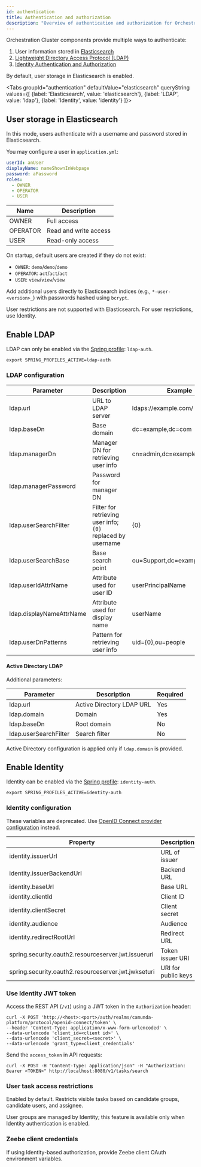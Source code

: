 ```yaml
---
id: authentication
title: Authentication and authorization
description: "Overview of authentication and authorization for Orchestration Cluster components."
---
```


Orchestration Cluster components provide multiple ways to authenticate:

1. User information stored in [Elasticsearch](#user-in-elasticsearch)
2. [Lightweight Directory Access Protocol (LDAP)](#ldap)
3. [Identity Authentication and Authorization](#identity)

By default, user storage in Elasticsearch is enabled.

<Tabs groupId="authentication" defaultValue="elasticsearch" queryString values={[
{label: 'Elasticsearch', value: 'elasticsearch'},
{label: 'LDAP', value: 'ldap'},
{label: 'Identity', value: 'identity'}
]}>

<TabItem value="elasticsearch">

## User storage in Elasticsearch

In this mode, users authenticate with a username and password stored in Elasticsearch.

You may configure a user in `application.yml`:

```yaml
userId: anUser
displayName: nameShownInWebpage
password: aPassword
roles:
  - OWNER
  - OPERATOR
  - USER
```

| Name     | Description           |
| -------- | --------------------- |
| OWNER    | Full access           |
| OPERATOR | Read and write access |
| USER     | Read-only access      |

On startup, default users are created if they do not exist:

- `OWNER`: `demo`/`demo`/`demo`
- `OPERATOR`: `act`/`act`/`act`
- `USER`: `view`/`view`/`view`

Add additional users directly to Elasticsearch indices (e.g., `*-user-<version>_`) with passwords hashed using `bcrypt`.

User restrictions are not supported with Elasticsearch. For user restrictions, use Identity.

</TabItem> <TabItem value="ldap">

## Enable LDAP

LDAP can only be enabled via the [Spring profile](https://docs.spring.io/spring-boot/docs/current/reference/html/spring-boot-features.html#boot-features-profiles): `ldap-auth`.

```shell
export SPRING_PROFILES_ACTIVE=ldap-auth
```

### LDAP configuration

| Parameter                | Description                                                 | Example                      | Required |
| ------------------------ | ----------------------------------------------------------- | ---------------------------- | -------- |
| ldap.url                 | URL to LDAP server                                          | ldaps\://example.com/        | Yes      |
| ldap.baseDn              | Base domain                                                 | dc=example,dc=com            | Yes      |
| ldap.managerDn           | Manager DN for retrieving user info                         | cn=admin,dc=example,dc=com   | Yes      |
| ldap.managerPassword     | Password for manager DN                                     |                              | Yes      |
| ldap.userSearchFilter    | Filter for retrieving user info; `{0}` replaced by username | {0}                          | No       |
| ldap.userSearchBase      | Base search point                                           | ou=Support,dc=example,dc=com | No       |
| ldap.userIdAttrName      | Attribute used for user ID                                  | userPrincipalName            | No       |
| ldap.displayNameAttrName | Attribute used for display name                             | userName                     | No       |
| ldap.userDnPatterns      | Pattern for retrieving user info                            | uid={0},ou=people            | No       |

#### Active Directory LDAP

Additional parameters:

| Parameter             | Description               | Required |
| --------------------- | ------------------------- | -------- |
| ldap.url              | Active Directory LDAP URL | Yes      |
| ldap.domain           | Domain                    | Yes      |
| ldap.baseDn           | Root domain               | No       |
| ldap.userSearchFilter | Search filter             | No       |

Active Directory configuration is applied only if `ldap.domain` is provided.

</TabItem> <TabItem value="identity">

## Enable Identity

Identity can be enabled via the [Spring profile](https://docs.spring.io/spring-boot/docs/current/reference/html/spring-boot-features.html#boot-features-profiles): `identity-auth`.

```shell
export SPRING_PROFILES_ACTIVE=identity-auth
```

### Identity configuration

These variables are deprecated. Use [OpenID Connect provider configuration](/self-managed/installation-methods/helm/configure/connect-to-an-oidc-provider.md) instead.

| Property                                            | Description         | Example                                                                                                                                                                |
| --------------------------------------------------- | ------------------- | ---------------------------------------------------------------------------------------------------------------------------------------------------------------------- |
| identity.issuerUrl                                  | URL of issuer       | [http://localhost:18080/auth/realms/camunda-platform](http://localhost:18080/auth/realms/camunda-platform)                                                             |
| identity.issuerBackendUrl                           | Backend URL         | [http://localhost:18080/auth/realms/camunda-platform](http://localhost:18080/auth/realms/camunda-platform)                                                             |
| identity.baseUrl                                    | Base URL            | [http://localhost:8084](http://localhost:8084)                                                                                                                         |
| identity.clientId                                   | Client ID           | cluster-component                                                                                                                                                      |
| identity.clientSecret                               | Client secret       | XALaRPl...s7dL7                                                                                                                                                        |
| identity.audience                                   | Audience            | cluster-component-api                                                                                                                                                  |
| identity.redirectRootUrl                            | Redirect URL        | [http://localhost:8080](http://localhost:8080)                                                                                                                         |
| spring.security.oauth2.resourceserver.jwt.issueruri | Token issuer URI    | [http://localhost:18080/auth/realms/camunda-platform](http://localhost:18080/auth/realms/camunda-platform)                                                             |
| spring.security.oauth2.resourceserver.jwt.jwkseturi | URI for public keys | [http://localhost:18080/auth/realms/camunda-platform/protocol/openid-connect/certs](http://localhost:18080/auth/realms/camunda-platform/protocol/openid-connect/certs) |

### Use Identity JWT token

Access the REST API (`/v1`) using a JWT token in the `Authorization` header:

```shell
curl -X POST 'http://<host>:<port>/auth/realms/camunda-platform/protocol/openid-connect/token' \
--header 'Content-Type: application/x-www-form-urlencoded' \
--data-urlencode 'client_id=<client id>' \
--data-urlencode 'client_secret=<secret>' \
--data-urlencode 'grant_type=client_credentials'
```

Send the `access_token` in API requests:

```shell
curl -X POST -H "Content-Type: application/json" -H "Authorization: Bearer <TOKEN>" http://localhost:8080/v1/tasks/search
```

### User task access restrictions

Enabled by default. Restricts visible tasks based on candidate groups, candidate users, and assignee.

User groups are managed by Identity; this feature is available only when Identity authentication is enabled.

### Zeebe client credentials

If using Identity-based authorization, provide Zeebe client OAuth environment variables.

</TabItem> </Tabs>
